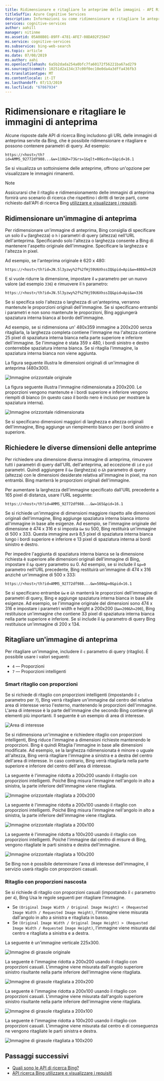 ```yaml
---
title: Ridimensionare e ritagliare le anteprime delle immagini - API Ricerca Web Bing
titleSuffix: Azure Cognitive Services
description: Informazioni su come ridimensionare e ritagliare le anteprime fornite dalle API di ricerca di Bing.
services: cognitive-services
author: aahill
manager: nitinme
ms.assetid: 05A08B01-89FF-4781-AFE7-08DA92F25047
ms.service: cognitive-services
ms.subservice: bing-web-search
ms.topic: article
ms.date: 07/08/2019
ms.author: aahi
ms.openlocfilehash: 6a5b2dada254a0bfc7fa60172f56221ba67ad279
ms.sourcegitcommit: 10251d2a134c37c00f0ec10e0da4a3dffa436fb3
ms.translationtype: MT
ms.contentlocale: it-IT
ms.lasthandoff: 07/13/2019
ms.locfileid: "67867934"
---
```

# <a name="resize-and-crop-thumbnail-images"></a>Ridimensionare e ritagliare le immagini di anteprima

Alcune risposte dalle API di ricerca Bing includono gli URL delle immagini di anteprima servite da Bing, che è possibile ridimensionare e ritagliare e possono contenere parametri di query. Ad esempio:

`https://<host>/th?id=AMMS_92772df988...&w=110&h=73&rs=1&qlt=80&cdv=1&pid=16.1`

Se si visualizza un sottoinsieme delle anteprime, offrono un'opzione per visualizzare le immagini rimanenti.

> [!NOTE]
> Assicurarsi che il ritaglio e ridimensionamento delle immagini di anteprima fornirà uno scenario di ricerca che rispettino i diritti di terze parti, come richiesto dall'API di ricerca Bing [utilizzare e visualizzare i requisiti](use-display-requirements.md).

## <a name="resize-a-thumbnail"></a>Ridimensionare un'immagine di anteprima 

Per ridimensionare un'immagine di anteprima, Bing consiglia di specificare un solo il `w` (larghezza) o `h` i parametri di query (altezza) nell'URL dell'anteprima. Specificando solo l'altezza o larghezza consente a Bing di mantenere l'aspetto originale dell'immagine. Specificare la larghezza e l'altezza in pixel. 

Ad esempio, se l'anteprima originale è 620 x 480:

`https://<host>/th?id=JN.5l3yzwy%2f%2fHj59U6XhssIQ&pid=Api&w=480&h=620`

E si vuole ridurre la dimensione, impostare il `w` parametro per un nuovo valore (ad esempio `336`) e rimuovere il `h` parametro:

`https://<host>/th?id=JN.5l3yzwy%2f%2fHj59U6XhssIQ&pid=Api&w=336`

Se si specifica solo l'altezza o larghezza di un'anteprima, verranno mantenute le proporzioni originali dell'immagine. Se si specificano entrambi i parametri e non sono mantenute le proporzioni, Bing aggiungerà spaziatura interna bianca al bordo dell'immagine.

Ad esempio, se si ridimensiona un' 480x359 immagine a 200x200 senza ritagliarla, la larghezza completa contiene l'immagine ma l'altezza contiene 25 pixel di spaziatura interna bianca nella parte superiore e inferiore dell'immagine. Se l'immagine è stata 359 x 480, i bordi sinistro e destro conterrebbe spaziatura interna bianca. Se si ritaglia l'immagine, la spaziatura interna bianca non viene aggiunta.  

La figura seguente illustra le dimensioni originali di un'immagine di anteprima (480x300).  
  
![Immagine orizzontale originale](./media/resize-crop/bing-resize-crop-landscape.png)  
  
La figura seguente illustra l'immagine ridimensionata a 200x200. Le proporzioni vengono mantenute e i bordi superiore e inferiore vengono riempiti di bianco (in questo caso il bordo nero è incluso per mostrare la spaziatura interna).  
  
![Immagine orizzontale ridimensionata](./media/resize-crop/bing-resize-crop-landscape-resized.png)  

Se si specificano dimensioni maggiori di larghezza e altezza originali dell'immagine, Bing aggiunge un riempimento bianco per i bordi sinistro e superiore.  

## <a name="request-different-thumbnail-sizes"></a>Richiedere le diverse dimensioni delle anteprime

Per richiedere una dimensione diversa immagine di anteprima, rimuovere tutti i parametri di query dall'URL dell'anteprima, ad eccezione di `id` e `pid` parametri. Quindi aggiungere il `&w` (larghezza) o `&h` parametro di query (altezza) con le dimensioni desiderate relativa all'immagine in pixel, ma non entrambi. Bing manterrà le proporzioni originali dell'immagine. 

Per aumentare la larghezza dell'immagine specificato dall'URL precedente a 165 pixel di distanza, usare l'URL seguente:

`https://<host>/th?id=AMMS_92772df988...&w=165&pid=16.1`

Se si richiede un'immagine di dimensioni maggiore rispetto alle dimensioni originali dell'immagine, Bing aggiunge spaziatura interna bianca intorno all'immagine in base alle esigenze. Ad esempio, se l'immagine originale del dimensione è 474 x 316 e si imposta `&w` su 500, Bing restituirà un'immagine di 500 x 333. Questa immagine avrà 8,5 pixel di spaziatura interna bianca lungo i bordi superiore e inferiore e 13 pixel di spaziatura interna ai bordi sinistro e destro.

Per impedire l'aggiunta di spaziatura interna bianca se la dimensione richiesta è superiore alle dimensioni originali dell'immagine di Bing, impostare il `&p` query parametro su 0. Ad esempio, se si include il `&p=0` parametro nell'URL precedente, Bing restituirà un'immagine di 474 x 316 anziché un'immagine di 500 x 333:

`https://<host>/th?id=AMMS_92772df988...&w=500&p=0&pid=16.1`

Se si specificano entrambe `&w` e `&h` manterrà le proporzioni dell'immagine di parametri di query, Bing e aggiunge spaziatura interna bianca in base alle esigenze. Ad esempio, se l'immagine originale del dimensioni sono 474 x 316 e impostare i parametri width e height a 200x200 (`&w=200&h=200`), Bing restituisce un'immagine che contiene 33 pixel di spaziatura interna bianca nella parte superiore e inferiore. Se si include il `&p` parametro di query Bing restituisce un'immagine di 200 x 134.

## <a name="crop-a-thumbnail"></a>Ritagliare un'immagine di anteprima 

Per ritagliare un'immagine, includere il `c` parametro di query (ritaglio). È possibile usare i valori seguenti:
  
- `4` &mdash; Proporzioni  
- `7` &mdash; Proporzioni intelligenti  

### <a name="smart-ratio-cropping"></a>Smart ritaglio con proporzioni

Se si richiede di ritaglio con proporzioni intelligenti (impostando il `c` parametro per `7`), Bing verrà ritagliare un'immagine dal centro del relativa area di interesse verso l'esterno, mantenendo le proporzioni dell'immagine. L'area di interesse è la parte dell'immagine che secondo Bing contiene gli elementi più importanti. Il seguente è un esempio di area di interesse.  
  
![Area di interesse](./media/resize-crop/bing-resize-crop-regionofinterest.png)

Se si ridimensiona un'immagine e richiedere ritaglio con proporzioni intelligenti, Bing riduce l'immagine a dimensioni richieste mantenendo le proporzioni. Bing è quindi Ritaglia l'immagine in base alle dimensioni modificate. Ad esempio, se la larghezza ridimensionata è minore o uguale all'altezza, Bing verrà ritagliare l'immagine a sinistra e a destra del centro dell'area di interesse. In caso contrario, Bing verrà ritagliarla nella parte superiore e inferiore del centro dell'area di interesse.  
  
 
La seguente è l'immagine ridotta a 200x200 usando il ritaglio con proporzioni intelligenti. Poiché Bing misura l'immagine nell'angolo in alto a sinistra, la parte inferiore dell'immagine viene ritagliata. 
  
![Immagine orizzontale ritagliata a 200x200](./media/resize-crop/bing-resize-crop-landscape200x200c7.png) 
  
La seguente è l'immagine ridotta a 200x100 usando il ritaglio con proporzioni intelligenti. Poiché Bing misura l'immagine nell'angolo in alto a sinistra, la parte inferiore dell'immagine viene ritagliata. 
   
![Immagine orizzontale ritagliata a 200x100](./media/resize-crop/bing-resize-crop-landscape200x100c7.png)
  
La seguente è l'immagine ridotta a 100x200 usando il ritaglio con proporzioni intelligenti. Poiché l'immagine dal centro di misure di Bing, vengono ritagliate le parti sinistra e destra dell'immagine.
  
![Immagine orizzontale ritagliata a 100x200](./media/resize-crop/bing-resize-crop-landscape100x200c7.png) 

Se Bing non è possibile determinare l'area di interesse dell'immagine, il servizio userà ritaglio con proporzioni casuali.  

### <a name="blind-ratio-cropping"></a>Ritaglio con proporzioni nascosta

Se si richiede di ritaglio con proporzioni casuali (impostando il `c` parametro per `4`), Bing Usa le regole seguenti per ritagliare l'immagine.  
  
- Se `(Original Image Width / Original Image Height) < (Requested Image Width / Requested Image Height)`, l'immagine viene misurata dall'angolo in alto a sinistra e ritagliata in basso.  
- Se `(Original Image Width / Original Image Height) > (Requested Image Width / Requested Image Height)`, l'immagine viene misurata dal centro e ritagliata a sinistra e a destra.  

La seguente è un'immagine verticale 225x300.  
  
![Immagine di girasole originale](./media/resize-crop/bing-resize-crop-sunflower.png)
  
La seguente è l'immagine ridotta a 200x200 usando il ritaglio con proporzioni casuali. L'immagine viene misurata dall'angolo superiore sinistro risultante nella parte inferiore dell'immagine viene ritagliata.  
  
![Immagine di girasole ritagliata a 200x200](./media/resize-crop/bing-resize-crop-sunflower200x200c4.png)
  
La seguente è l'immagine ridotta a 200x100 usando il ritaglio con proporzioni casuali. L'immagine viene misurata dall'angolo superiore sinistro risultante nella parte inferiore dell'immagine viene ritagliata.  
  
![Immagine di girasole ritagliata a 200x100](./media/resize-crop/bing-resize-crop-sunflower200x100c4.png)
  
La seguente è l'immagine ridotta a 100x200 usando il ritaglio con proporzioni casuali. L'immagine viene misurata dal centro e di conseguenza ne vengono ritagliate le parti sinistra e destra.  
  
![Immagine di girasole ritagliata a 100x200](./media/resize-crop/bing-resize-crop-sunflower100x200c4.png)

## <a name="next-steps"></a>Passaggi successivi

* [Quali sono le API di ricerca Bing?](bing-api-comparison.md)
* [API ricerca Bing utilizzare e visualizzare i requisiti](use-display-requirements.md)
